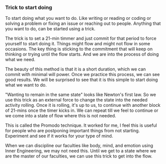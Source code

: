 ### Trick to start doing

To start doing what you want to do. Like writing or reading or coding or solving a problem or fixing an issue or reaching out to people. Anything that you want to do, can be started using a trick.

The trick is to set a 21-min timmer and just commit for that period to force yourself to start doing it. Things might flow and might not flow in some occasions. The key thing is sticking to the commitment that will keep on thinking or trying until the flow starts. And we are into the process of doing what we need.

The beauty of this method is that it is a short duration, which we can commit with minimal will power. Once we practice this process, we can see good results. We will be surprised to see that it is this simple to start doing what we want to do.

"Wanting to remain in the same state" looks like Newton's first law. So we use this trick as an external force to change the state into the needed activity rolling. Once it is rolling, it's up to us, to continue with another block of 21-mins once the timer kicks in. We can repeat till we feel to continue or we come into a state of flow where this is not needed.

This is called the Promodo technique. It worked for me, I feel this is useful for people who are postponing important things from not starting. Experiment and see if it works for your type of mind.

When we can discipline our faculties like body, mind, and emotion using Inner Engineering, we may not need this. Until we get to a state where we are the master of our faculties, we can use this trick to get into the flow.  